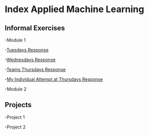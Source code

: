 # Index Applied Machine Learning

## Informal Exercises
-Module 1

-[Tuesdays Response](tues1.md)

-[Wednesdays Response](wed1.md)

-[Teams Thursdays Response](https://amanroa.github.io/data310/thurs1.html)

-[My Individual Attempt at Thursdays Response](IndividualAttempt.md)

-Module 2
## Projects

-Project 1

-Project 2